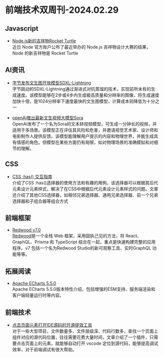# 前端技术双周刊-2024.02.29

## Javascript
- [Node.js新的吉祥物Rocket Turtle](https://twitter.com/nodejs/status/1759953849849167878)
<br>近日 Node 官方账户公布了最近举办的 Node.js 吉祥物设计大赛的结果，Node 的新吉祥物是 Rocket Turtle

## AI资讯
- [字节发布文生图开放模型SDXL-Lightning](https://huggingface.co/ByteDance/SDXL-Lightning)
<br>字节跳动的SDXL-Lightning通过渐进式对抗蒸馏的技术，实现前所未有的生成速度。该模型能够在2步或4步内生成极高质量和分辨率的图像，将生成速度加快十倍，是1024分辨率下速度最快的文生图模型，计算成本则降低为十分之一

- [openAi推出最新文生视频大模型Sora](https://openai.com/sora)
<br>OpenAI发布了一个名为Sora的文本转视频模型，可生成一分钟长的视频，并适用于多场景。该模型正在评估其风险和危害，并邀请视觉艺术家、设计师和电影制作人提供反馈。该模型能理解用户提示的内容和物理世界，并能生成具有情感的角色。但模型在某些方面仍有局限，如对物理场景的准确模拟和对细节的理解。

## CSS
- [CSS :has() 交互指南](https://ishadeed.com/article/css-has-guide?utm_source=CSS-Weekly&utm_campaign=Issue-580&utm_medium=web)
<br>介绍了CSS :has()选择器的使用方法和有趣的用例。该选择器可以根据其后代元素设计元素样式，解决了在CSS中根据后代元素设计元素样式的问题。文章还介绍了其他CSS选择器，如相邻兄弟选择器、通用兄弟选择器、前一个兄弟选择器和子组合器等组合方式

## 前端框架
- [Redwood v7.0](https://javascriptweekly.com/link/151708/web)
<br>[Redwood](https://javascriptweekly.com/link/151709/web)是一个全栈 Web 框架，采用固执己见的方法，将 React、GraphQL、Prisma 和 TypeScript 结合在一起，重点是快速构建完整的应用程序。v7 包括一个名为Redwood Studio的新可观察工具、实时GraphQL 功能等等。

## 拓展阅读
- [Apache ECharts 5.5.0 ](https://echarts.apache.org/handbook/zh/basics/release-note/5-5-0/)
<br>Apache ECharts 5.5.0版本特性介绍，包括增强的ESM支持、服务端渲染和客户端轻量运行时等内容。

## 前端技术
- [点击页面元素打开IDE源码的开源提效工具](https://juejin.cn/post/7326002010084311079)
<br>对于一些大型项目，文件数量多、文件层级深、代码行数多，查找一个页面上组件对应的源代码位置，往往需要花费大量时间，文章介绍了一个插件，只需要点击页面上的元素，就能够自动打开 vscode 定位到源代码，能够提高调试效率，对于前端调试有很大帮助。

